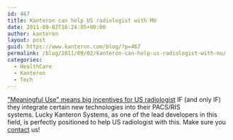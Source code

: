 ```yaml
---
id: 467
title: Kanteron can help US radiologist with MU
date: 2011-09-02T16:24:05+00:00
author: kanteron
layout: post
guid: https://www.kanteron.com/blog/?p=467
permalink: /blog/2011/09/02/kanteron-can-help-us-radiologist-with-mu/
categories:
  - HealthCare
  - Kanteron
  - Tech
---
```

<a title="https://www.healthimaging.com/index.php?option=com_articles&article=29346" href="https://www.healthimaging.com/index.php?option=com_articles&article=29346" target="_blank">"Meaningful Use" means big incentives for US radiologist</a> IF (and only IF) they integrate certain new technologies into their PACS/RIS systems. Lucky Kanteron Systems, as one of the lead developers in this field, is perfectly positioned to help US radiologist with this. Make sure you <a title="Contact" href="https://www.kanteron.com/blog/contact/" target="_blank">contact</a> us!